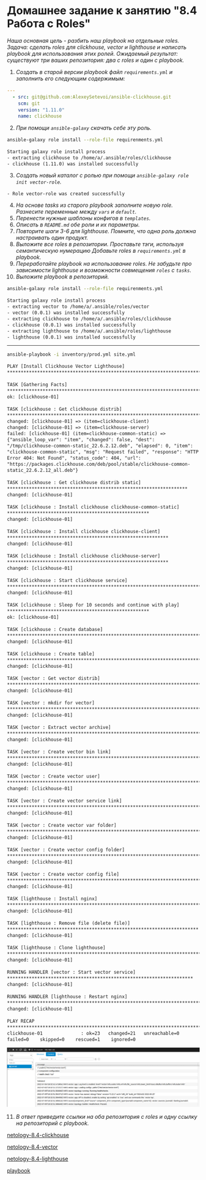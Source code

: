# Домашнее задание к занятию "8.4 Работа с Roles"

*Наша основная цель - разбить наш playbook на отдельные roles. Задача: сделать roles для clickhouse, vector и lighthouse и написать playbook для использования этих ролей. Ожидаемый результат: существуют три ваших репозитория: два с roles и один с playbook.*

1. *Создать в старой версии playbook файл `requirements.yml` и заполнить его следующим содержимым:*

```yaml
---
  - src: git@github.com:AlexeySetevoi/ansible-clickhouse.git
    scm: git
    version: "1.11.0"
    name: clickhouse
```

2. *При помощи `ansible-galaxy` скачать себе эту роль.*

```bash
ansible-galaxy role install --role-file requirenments.yml
```

```text
Starting galaxy role install process
- extracting clickhouse to /home/a/.ansible/roles/clickhouse
- clickhouse (1.11.0) was installed successfully
```

3. *Создать новый каталог с ролью при помощи `ansible-galaxy role init vector-role`.*

```
- Role vector-role was created successfully
```

4. *На основе tasks из старого playbook заполните новую role. Разнесите переменные между `vars` и `default`.*
5. *Перенести нужные шаблоны конфигов в `templates`.*
6. *Описать в `README.md` обе роли и их параметры.*
7. *Повторите шаги 3-6 для lighthouse. Помните, что одна роль должна настраивать один продукт.*
8. *Выложите все roles в репозитории. Проставьте тэги, используя семантическую нумерацию Добавьте roles в `requirements.yml` в playbook.*
9. *Переработайте playbook на использование roles. Не забудьте про зависимости lighthouse и возможности совмещения `roles` с `tasks`.*
10. *Выложите playbook в репозиторий.*

```bash
ansible-galaxy role install --role-file requirenments.yml
```

  ```text
  Starting galaxy role install process
  - extracting vector to /home/a/.ansible/roles/vector
  - vector (0.0.1) was installed successfully
  - extracting clickhouse to /home/a/.ansible/roles/clickhouse
  - clickhouse (0.0.1) was installed successfully
  - extracting lighthouse to /home/a/.ansible/roles/lighthouse
  - lighthouse (0.0.1) was installed successfully
  ```

---

```bash
ansible-playbook -i inventory/prod.yml site.yml
```

  ```text
  PLAY [Install Clickhouse Vector Lighthouse] ************************************************************************

  TASK [Gathering Facts] *********************************************************************************************
  ok: [clickhouse-01]

  TASK [clickhouse : Get clickhouse distrib] *************************************************************************
  changed: [clickhouse-01] => (item=clickhouse-client)
  changed: [clickhouse-01] => (item=clickhouse-server)
  failed: [clickhouse-01] (item=clickhouse-common-static) => {"ansible_loop_var": "item", "changed": false, "dest": "/tmp/clickhouse-common-static_22.6.2.12.deb", "elapsed": 0, "item": "clickhouse-common-static", "msg": "Request failed", "response": "HTTP Error 404: Not Found", "status_code": 404, "url": "https://packages.clickhouse.com/deb/pool/stable/clickhouse-common-static_22.6.2.12_all.deb"}

  TASK [clickhouse : Get clickhouse distrib static] ******************************************************************
  changed: [clickhouse-01]

  TASK [clickhouse : Install clickhouse clickhouse-common-static] ****************************************************
  changed: [clickhouse-01]

  TASK [clickhouse : Install clickhouse clickhouse-client] ***********************************************************
  changed: [clickhouse-01]

  TASK [clickhouse : Install clickhouse clickhouse-server] ***********************************************************
  changed: [clickhouse-01]

  TASK [clickhouse : Start clickhouse service] ***********************************************************************
  changed: [clickhouse-01]

  TASK [clickhouse : Sleep for 10 seconds and continue with play] ****************************************************
  ok: [clickhouse-01]

  TASK [clickhouse : Create database] ********************************************************************************
  changed: [clickhouse-01]

  TASK [clickhouse : Create table] ***********************************************************************************
  changed: [clickhouse-01]

  TASK [vector : Get vector distrib] *********************************************************************************
  changed: [clickhouse-01]

  TASK [vector : mkdir for vector] ***********************************************************************************
  changed: [clickhouse-01]

  TASK [vector : Extract vector archive] *****************************************************************************
  changed: [clickhouse-01]

  TASK [vector : Create vector bin link] *****************************************************************************
  changed: [clickhouse-01]

  TASK [vector : Create vector user] *********************************************************************************
  changed: [clickhouse-01]

  TASK [vector : Create vector service link] *************************************************************************
  changed: [clickhouse-01]

  TASK [vector : Create vector var folder] ***************************************************************************
  changed: [clickhouse-01]

  TASK [vector : Create vector config folder] ************************************************************************
  changed: [clickhouse-01]

  TASK [vector : Create vector config file] **************************************************************************
  changed: [clickhouse-01]

  TASK [lighthouse : Install nginx] **********************************************************************************
  changed: [clickhouse-01]

  TASK [lighthouse : Remove file (delete file)] **********************************************************************
  changed: [clickhouse-01]

  TASK [lighthouse : Clone lighthouse] *******************************************************************************
  changed: [clickhouse-01]

  RUNNING HANDLER [vector : Start vector service] ********************************************************************
  changed: [clickhouse-01]

  RUNNING HANDLER [lighthouse : Restart nginx] ***********************************************************************
  changed: [clickhouse-01]

  PLAY RECAP *********************************************************************************************************
  clickhouse-01              : ok=23   changed=21   unreachable=0    failed=0    skipped=0    rescued=1    ignored=0
  ```

![Lighthouse](img/lighthouse.png)

11. *В ответ приведите ссылки на оба репозитория с roles и одну ссылку на репозиторий с playbook.*

[netology-8.4-clickhouse](https://github.com/badanin/netology-8.4-clickhouse)  

[netology-8.4-vector](https://github.com/badanin/netology-8.4-vector)  

[netology-8.4-lighthouse](https://github.com/badanin/netology-8.4-lighthouse)  

[playbook](https://github.com/badanin/netology-8.4)  


